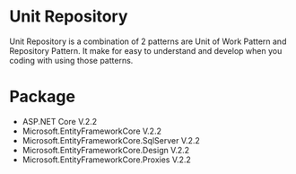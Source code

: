 # Unit Repository
Unit Repository is a combination of 2 patterns are Unit of Work Pattern and Repository Pattern.
It make for easy to understand and develop when you coding with using those patterns.

# Package
 - ASP.NET Core V.2.2
 - Microsoft.EntityFrameworkCore V.2.2
 - Microsoft.EntityFrameworkCore.SqlServer V.2.2
 - Microsoft.EntityFrameworkCore.Design V.2.2
 - Microsoft.EntityFrameworkCore.Proxies V.2.2
 

